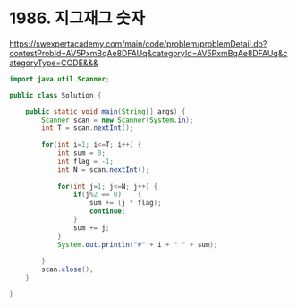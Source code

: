 # 1986. 지그재그 숫자  
https://swexpertacademy.com/main/code/problem/problemDetail.do?contestProbId=AV5PxmBqAe8DFAUq&categoryId=AV5PxmBqAe8DFAUq&categoryType=CODE&&&

```java
import java.util.Scanner;

public class Solution {

	public static void main(String[] args) {
		Scanner scan = new Scanner(System.in);
		int T = scan.nextInt();
		
		for(int i=1; i<=T; i++) {
			int sum = 0;
			int flag = -1;
			int N = scan.nextInt();
			
			for(int j=1; j<=N; j++) {
				if(j%2 == 0)	{
					sum += (j * flag);	
					continue;
				}
				sum += j;
			}
			System.out.println("#" + i + " " + sum);
			
		}
		scan.close();
	}

}

```
